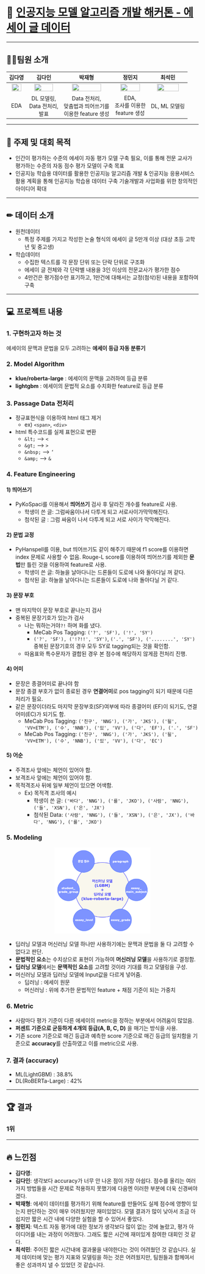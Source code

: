 # 🥇 [인공지능 모델 알고리즘 개발 해커톤 - 에세이 글 데이터](https://dataton.gabia.io/sub.php?code=6&mode=view&no=19&category=&page=1&search=&keyword=)

---
## 🙋‍♂️팀원 소개
|김다영|김다인|박재형|정민지|최석민|
| :---: | :---: | :---: | :---: | :---: | 
| <a href="https://github.com/keemdy" height="5" width="10" target="_blank"><img src="https://avatars.githubusercontent.com/u/68893924?v=4" width="80%" height="80%"> | <a href="https://github.com/danny980521" height="5" width="10" target="_blank"><img src="https://avatars.githubusercontent.com/u/77524474?v=4" width="80%" height="80%">| <a href="https://github.com/Jay-Ppark" height="5" width="10" target="_blank"><img src="https://avatars.githubusercontent.com/u/29303223?v=4" width="80%" height="80%">| <a href="https://github.com/minji-o-j" height="5" width="10" target="_blank"><img src="https://avatars.githubusercontent.com/u/45448731?v=4" width="80%" height="80%">| <a href="https://github.com/RockMiin" height="5" width="10" target="_blank"><img src="https://avatars.githubusercontent.com/u/52374789?v=4" width="80%" height="80%">|
|EDA|DL 모델링, <br>Data 전처리,<br> 발표|Data 전처리,<br> 맞춤법과 띄어쓰기를<br> 이용한 feature 생성|EDA,<br> 조사를 이용한<br> feature 생성|DL, ML 모델링| <!--***여기에 각자 역할 적어!-->
  
---
## 🎈 주제 및 대회 목적
- 인간이 평가하는 수준의 에세이 자동 평가 모델 구축 필요, 이를 통해 전문 교사가 평가하는 수준의 자동 점수 평가 모델이 구축 목표  
- 인공지능 학습용 데이터를 활용한 인공지능 알고리즘 개발 & 인공지능 응용서비스 활용 계획을 통해 인공지능 학습용 데이터 구축 기술개발과 사업화를 위한 창의적인 아이디어 확대  
  
---
## ✏ 데이터 소개  
* 원천데이터  
    * 특정 주제를 가지고 작성한 논술 형식의 에세이 글 5만개 이상 (대상 초등 고학년 및 중고생)  
* 학습데이터  
    * 수집한 텍스트를 각 문장 단위 또는 단락 단위로 구조화  
    * 에세이 글 전체와 각 단락별 내용을 3인 이상의 전문교사가 평가한 점수  
    * 4만건은 평가점수만 표기하고, 1만건에 대해서는 교정(첨삭)된 내용을 포함하여 구축  
    
---
## 💻 프로젝트 내용  
### 1. 구현하고자 하는 것  
에세이의 문맥과 문법을 모두 고려하는 **에세이 등급 자동 분류기**  

### 2. Model Algorithm  
* **klue/roberta-large** : 에세이의 문맥을 고려하여 등급 분류  
* **lightgbm** : 에세이의 문법적 요소를 수치화한 feature로 등급 분류  

### 3. Passage Data 전처리  
* 정규표현식을 이용하여 html 태그 제거  
    * ex) `<span>`, `<div>`  
* html 특수코드를 실제 표현으로 변환  
  * `&lt;` --> `<`
  * `&gt;` --> `>`
  * `&nbsp;` --> `‘`
  * `&amp;` --> `&`

### 4. Feature Engineering  
#### 1) 띄어쓰기  
* PyKoSpaci를 이용해서 **띄어쓰기** 검사 후 달라진 개수를 feature로 사용.  
    * 학생이 쓴 글: 그럼싸움이나서 다투게 되고 서로사이가막막해진다.  
    * 첨삭된 글 : 그럼 싸움이 나서 다투게 되고 서로 사이가 막막해진다.  
  
#### 2) 문법 교정  
* PyHanspell를 이용, but 띄어쓰기도 같이 해주기 때문에 f1 score를 이용하면 index 문제로 사용할 수 없음. Rouge-L score를 이용하여 띄어쓰기를 제외한 **문법**만 틀린 것을 이용하여 feature로 사용.  
    * 학생이 쓴 글: 하늘을 날아다니는 드론들이 도로에 나와 돌아다닐 꺼 같다.  
    * 첨삭된 글: 하늘을 날아다니는 드론들이 도로에 나와 돌아다닐 거 같다.  
  
#### 3) 문장 부호
* 맨 마지막이 문장 부호로 끝나는지 검사
* 중복된 문장기호가 있는가 검사
    * 나는 뭐하는거야`?!` 하며 화를 냈다.
        * MeCab Pos Tagging: `('?', 'SF'), ('!', 'SY')`
        * `('?', 'SF'), ('!?!!', 'SY')`, `('.', 'SF'), ('........', 'SY')` 중복된 문장기호의 경우 모두 SY로 tagging되는 것을 확인함.
    * 따옴표와 특수문자가 결합된 경우 본 점수에 해당하지 않게끔 전처리 진행.
    
#### 4) 어미  
* 문장은 종결어미로 끝나야 함
* 문장 종결 부호가 없이 종료된 경우 **연결어미**로 pos tagging이 되기 때문에 다른 처리가 필요.
* 같은 문장이더라도 마지막 문장부호(SF)여부에 따라 종결어미 (EF)이 되기도, 연결어미(EC)가 되기도 함.
    * MeCab Pos Tagging: `('친구', 'NNG'), ('가', 'JKS'), ('될', 'VV+ETM'), ('수', 'NNB'), ('있', 'VV'), ('다', 'EF'), ('.', 'SF')`
    * MeCab Pos Tagging: `('친구', 'NNG'), ('가', 'JKS'), ('될', 'VV+ETM'), ('수', 'NNB'), ('있', 'VV'), ('다', 'EC')`

#### 5) 어순  
* 주격조사 앞에는 체언이 있어야 함.
* 보격조사 앞에는 체언이 있어야 함.
* 목적격조사 뒤에 일부 체언이 있으면 어색함.
    * Ex) 목적격 조사의 예시
        * 학생이 쓴 글: `('바다', 'NNG'), ('를', 'JKO'), ('사람', 'NNG'), ('들', 'XSN'), ('은', 'JX')`
        * 첨삭된 Data: `('사람', 'NNG'), ('들', 'XSN'), ('은', 'JX'), ('바다', 'NNG'), ('를', 'JKO')`

### 5. Modeling

<div style="text-align : center;">
<img src="./images/2021-12-22-23-52-36.png" width="50%" height="50%"> 
</div>

* 딥러닝 모델과 머신러닝 모델 하나만 사용하기에는 문맥과 문법을 둘 다 고려할 수 없다고 판단.
* **문법적인 요소**는 수치상으로 표현이 가능하여 **머신러닝 모델**을 사용하기로 결정함.
* **딥러닝 모델**에서는 **문맥적인 요소**를 고려할 것이라 기대를 하고 모델링을 구성.
* 머신러닝 모델과 딥러닝 모델에 Input값을 다르게 넣어줌.
    * 딥러닝 : 에세이 원문
    * 머신러닝 : 위에 추가한 문법적인 feature + 채점 기준이 되는 가중치
    


### 6. Metric
* 사람마다 평가 기준이 다른 에세이의 metric을 정하는 부분에서 어려움이 많았음.
* **퍼센트 기준으로 균등하게 4개의 등급(A, B, C, D)** 을 매기는 방식을 사용.
* 기존 score 기준으로 매긴 등급과 예측한 score 기준으로 매긴 등급의 일치함을 기준으로 **accuracy**를 산출하였고 이를 metric으로 사용.
### 7. 결과 (accuracy)
* ML(LightGBM) : 38.8%
* DL(RoBERTa-Large) : 42%

---
## 🏆 결과
### 1위
  
---
## 🔥 느낀점
- **김다영**:
- **김다인**: 생각보다 accuracy가 너무 안 나온 점이 가장 아쉽다. 점수를 올리는 여러가지 방법들을 시간 문제로 적용하지 못했기에 다음엔 이러한 부분에 더욱 신경써야겠다.
- **박재형**: 에세이 데이터를 평가하기 위해 feature를 만들어도 실제 점수에 영향이 있는지 판단하는 것이 매우 어려웠지만 재미있었다. 모델 결과가 많이 낮아서 조금 아쉽지만 짧은 시간 내에 다양한 실험을 할 수 있어서 좋았다.
- **정민지**: 텍스트 자동 평가에 대한 정보가 생각보다 많이 없는 것에 놀랐고, 평가 아이디어를 내는 과정이 어려웠다. 그래도 짧은 시간에 재미있게 참여한 대회인 것 같다.
- **최석민**: 주어진 짧은 시간내에 결과물을 내야한다는 것이 어려웠던 것 같습니다. 실제 데이터에 맞는 평가 지표와 모델링을 하는 것은 어려웠지만, 팀원들과 함께여서 좋은 성과까지 낼 수 있었던 것 같습니다.
